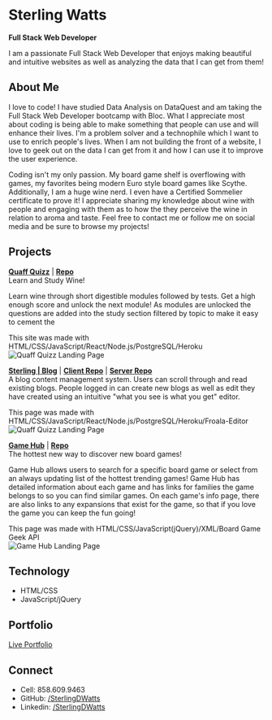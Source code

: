 # Sterling Watts

**Full Stack Web Developer**

I am a passionate Full Stack Web Developer that enjoys making beautiful and intuitive websites as well as analyzing the data that I can get from them!

## About Me

I love to code! I have studied Data Analysis on DataQuest and am taking the Full Stack Web Developer bootcamp with Bloc. What I appreciate most about coding is being able to make something that people can use and will enhance their lives. I'm a problem solver and a technophile which I want to use to enrich people's lives. When I am not building the front of a website, I love to geek out on the data I can get from it and how I can use it to improve the user experience.

Coding isn't my only passion. My board game shelf is overflowing with games, my favorites being modern Euro style board games like Scythe. Additionally, I am a huge wine nerd. I even have a Certified Sommelier certificate to prove it! I appreciate sharing my knowledge about wine with people and engaging with them as to how the they perceive the wine in relation to aroma and taste. Feel free to contact me or follow me on social media and be sure to browse my projects!

## Projects

**[Quaff Quizz](https://sterlingdwatts.github.io/quaff_quizz)** | **[Repo](https://github.com/SterlingDWatts/quaff_quizz)**  
Learn and Study Wine!

Learn wine through short digestible modules followed by tests. Get a high enough score and unlock the next module! As modules are unlocked the questions are added into the study section filtered by topic to make it easy to cement the

This site was made with HTML/CSS/JavaScript/React/Node.js/PostgreSQL/Heroku
![Quaff Quizz Landing Page](https://sterlingdwatts.github.io/portfolio/images/quaff-quiz-desktop.png)

**[Sterling | Blog](https://sterling-blog-app.now.sh/)** | **[Client Repo](https://github.com/SterlingDWatts/sterling-blog)** | **[Server Repo](https://github.com/SterlingDWatts/sterling-blog-server)**  
A blog content management system. Users can scroll through and read existing blogs. People logged in can create new blogs as well as edit they have created using an intuitive "what you see is what you get" editor.

This page was made with HTML/CSS/JavaScript/React/Node.js/PostgreSQL/Heroku/Froala-Editor  
![Quaff Quizz Landing Page](https://sterlingdwatts.github.io/portfolio/images/sterling-blog-desktop.png)

**[Game Hub](https://sterlingdwatts.github.io/game_hub)** | **[Repo](https://github.com/SterlingDWatts/game_hub)**  
The hottest new way to discover new board games!

Game Hub allows users to search for a specific board game or select from an always updating list of the hottest trending games! Game Hub has detailed information about each game and has links for families the game belongs to so you can find similar games. On each game's info page, there are also links to any expansions that exist for the game, so that if you love the game you can keep the fun going!

This page was made with HTML/CSS/JavaScript(jQuery)/XML/Board Game Geek API  
![Game Hub Landing Page](https://sterlingdwatts.github.io/portfolio/images/game-hub-desktop-landing-page.png)

## Technology

- HTML/CSS
- JavaScript/jQuery

## Portfolio

[Live Portfolio](https://sterlingdwatts.github.io/portfolio/)

## Connect

- Cell: 858.609.9463
- GitHub: [/SterlingDWatts](https://github.com/SterlingDWatts)
- Linkedin: [/SterlingDWatts](https://www.linkedin.com/in/sterlingdwatts/)
